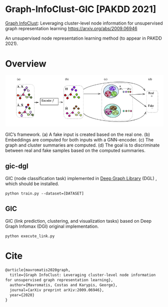 # Graph-InfoClust-GIC [PAKDD 2021]
[Graph InfoClust](https://arxiv.org/abs/2009.06946): Leveraging cluster-level node information for unsupervised graph representation learning
https://arxiv.org/abs/2009.06946

An unsupervised node representation learning method (to appear in PAKDD 2021).

# Overview
![](/images/GIC_overview.png?raw=true "")

GIC’s framework. (a) A fake input is created based on the real one. (b) Embeddings are computed for both inputs with a GNN-encoder. (c) The graph and cluster summaries are computed. (d) The goal is to discriminate between real and fake samples based on the computed summaries.

## gic-dgl
GIC (node classification task) implemented in [Deep Graph Library](https://github.com/dmlc/dgl) (DGL) , which should be installed.
```
python train.py --dataset=[DATASET]
```

## GIC
GIC (link prediction, clustering, and visualization tasks) based on Deep Graph Infomax (DGI) original implementation.
```
python execute_link.py
```

# Cite
```
@article{mavromatis2020graph,
  title={Graph InfoClust: Leveraging cluster-level node information for unsupervised graph representation learning},
  author={Mavromatis, Costas and Karypis, George},
  journal={arXiv preprint arXiv:2009.06946},
  year={2020}
}
```
